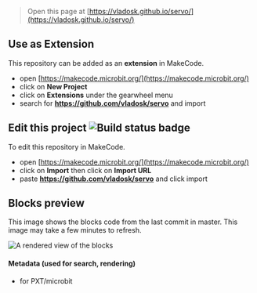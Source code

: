 
> Open this page at [https://vladosk.github.io/servo/](https://vladosk.github.io/servo/)

## Use as Extension

This repository can be added as an **extension** in MakeCode.

* open [https://makecode.microbit.org/](https://makecode.microbit.org/)
* click on **New Project**
* click on **Extensions** under the gearwheel menu
* search for **https://github.com/vladosk/servo** and import

## Edit this project ![Build status badge](https://github.com/vladosk/servo/workflows/MakeCode/badge.svg)

To edit this repository in MakeCode.

* open [https://makecode.microbit.org/](https://makecode.microbit.org/)
* click on **Import** then click on **Import URL**
* paste **https://github.com/vladosk/servo** and click import

## Blocks preview

This image shows the blocks code from the last commit in master.
This image may take a few minutes to refresh.

![A rendered view of the blocks](https://github.com/vladosk/servo/raw/master/.github/makecode/blocks.png)

#### Metadata (used for search, rendering)

* for PXT/microbit
<script src="https://makecode.com/gh-pages-embed.js"></script><script>makeCodeRender("{{ site.makecode.home_url }}", "{{ site.github.owner_name }}/{{ site.github.repository_name }}");</script>
